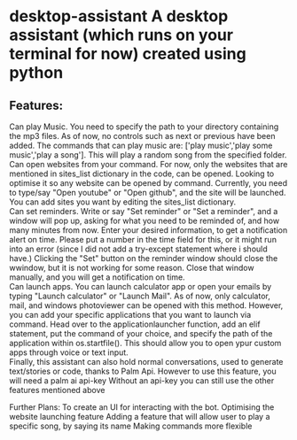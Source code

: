 <h1> desktop-assistant
A desktop assistant (which runs on your terminal for now) created using python</h1>

<h2>Features:</h2>
Can play Music. You need to specify the path to your directory containing the mp3 files. As of now, no controls such as next or previous have been added. The commands that can play music are: ['play music','play some music','play a song']. This will play a random song from the specified folder.
<br>
Can open websites from your command. For now, only the websites that are mentioned in sites_list dictionary in the code, can be opened. Looking to optimise it so any website can be opened by command. Currently, you need to type/say "Open youtube" or "Open github", and the site will be launched. You can add sites you want by editing the sites_list dictionary.<br>
Can set reminders. Write or say "Set reminder" or "Set a reminder", and a window will pop up, asking for what you need to be reminded of, and how many minutes from now. Enter your desired information, to get a notification alert on time. Please put a number in the time field for this, or it might run into an error (since I did not add a try-except statement where i should have.) Clicking the "Set" button on the reminder window should close the wwindow, but it is not working for some reason. Close that window manually, and you will get a notification on time. <br>
Can launch apps. You can launch calculator app or open your emails by typing "Launch calculator" or "Launch Mail". As of now, only calculator, mail, and windows photoviewer can be opened with this method. However, you can add your specific applications that you want to launch via command. Head over to the applicationlauncher function, add an elif statement, put the command of your choice, and specify the path of the application within os.startfile(). This should allow you to open ypur custom apps through voice or text input.<br>
Finally, this assistant can also hold normal conversations, used to generate text/stories or code, thanks to Palm Api. However to use this feature, you will need a palm ai api-key Without an api-key you can still use the other features mentioned above

Further Plans:
To create an UI for interacting with the bot.
Optimising the website launching feature
Adding a feature that will allow user to play a specific song, by saying its name
Making commands more flexible
